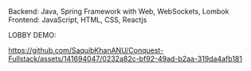 Backend: Java, Spring Framework with Web, WebSockets, Lombok \
Frontend: JavaScript, HTML, CSS, Reactjs 

LOBBY DEMO: 

https://github.com/SaquibKhanANU/Conquest-Fullstack/assets/141694047/0232a82c-bf92-49ad-b2aa-319da4afb181

